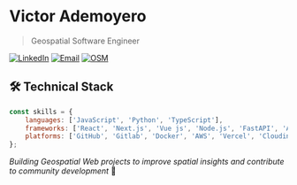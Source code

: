 # Victor Ademoyero

> Geospatial Software Engineer

[![LinkedIn](https://img.shields.io/badge/LinkedIn-Connect-blue)](https://linkedin.com/in/victorademoyero)
[![Email](https://img.shields.io/badge/Email-Contact-red)](mailto:kademvicky@gmail.com)
[![OSM](https://img.shields.io/badge/openstreetmap-Profile-lightgreen)](https://hdyc.neis-one.org/?Vickystickz)


## 🛠️ Technical Stack
```javascript
const skills = {
    languages: ['JavaScript', 'Python', 'TypeScript'],
    frameworks: ['React', 'Next.js', 'Vue js', 'Node.js', 'FastAPI', 'Astro' ],
    platforms: ['GitHub', 'Gitlab', 'Docker', 'AWS', 'Vercel', 'Cloudinary'],
};
```
*Building Geospatial Web projects to improve spatial insights and contribute to community development* 🚀
